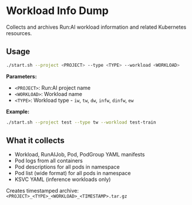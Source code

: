 # Workload Info Dump

Collects and archives Run:AI workload information and related Kubernetes resources.

## Usage

```sh
./start.sh --project <PROJECT> --type <TYPE> --workload <WORKLOAD>
```

**Parameters:**
- `<PROJECT>`: Run:AI project name
- `<WORKLOAD>`: Workload name  
- `<TYPE>`: Workload type - `iw`, `tw`, `dw`, `infw`, `dinfw`, `ew`

**Example:**
```sh
./start.sh --project test --type tw --workload test-train
```

## What it collects

- Workload, RunAIJob, Pod, PodGroup YAML manifests
- Pod logs from all containers
- Pod descriptions for all pods in namespace
- Pod list (wide format) for all pods in namespace
- KSVC YAML (inference workloads only)

Creates timestamped archive: `<PROJECT>_<TYPE>_<WORKLOAD>_<TIMESTAMP>.tar.gz`

